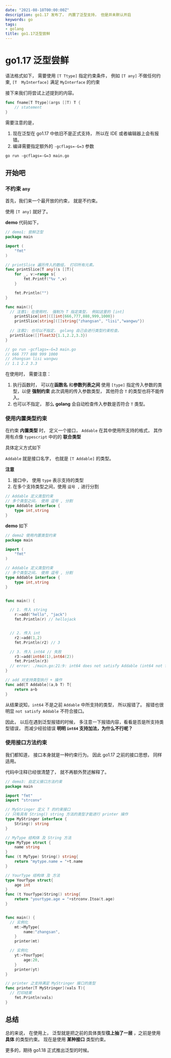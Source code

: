 ```yaml
---
date: "2021-08-18T00:00:00Z"
description: go1.17 发布了， 内置了泛型支持， 但是并未默认开启
keywords: go
tags:
- golang
title: go1.17泛型尝鲜
---
```


# go1.17 泛型尝鲜



语法格式如下， 需要使用 `[T Ttype]` 指定约束条件， 例如 `[T any]` 不做任何约束, `[T  MyInterface]` 满足 `MyInterface` 的约束

接下来我们将尝试上述提到的内容。

```go
func fname[T Ttype](args []T) T {
	// statement
}
```



需要注意的是， 

1. 现在泛型在 go1.17 中依旧不是正式支持， 所以在 IDE 或者编辑器上会有报错。
2. 编译需要指定额外的 `-gcflags=-G=3` 参数

```makefile
go run -gcflags=-G=3 main.go
```





## 开始吧



### 不约束 `any` 



首先，我们来一个最开放的约束， 就是不约束。

使用 `[T any]` 就好了。

**demo** 代码如下，

```go
// demo1: 尝鲜泛型
package main

import (
	"fmt"
)

// printSlice 遍历传入的数组， 打印所有元素。
func printSlice[T any](s []T){
	for _, v:=range s{
		fmt.Printf("%v ",v)
	}

	fmt.Println("")
}

func main(){
  // 注意1: 在使用时， 强制为 T 指定类型， 例如这里的 [int]
	printSlice[int]([]int{666,777,888,999,1000})
	printSlice[string]([]string{"zhangsan", "lisi","wangwu"})
  
  // 注意2: 也可以不指定， golang 自己会进行类型约束检查。
  printSlice([]float32{1.1,2.2,3.3})
}

// go run -gcflags=-G=3 main.go
// 666 777 888 999 1000 
// zhangsan lisi wangwu 
// 1.1 2.2 3.3 
```



在使用时， 需要注意：

1. 执行函数时， 可以在**函数名** 和**参数列表之间** 使用 `[type]`  指定传入参数的类型，以便 **强制约束** 此次调用的传入参数类型， 其他符合 `T` 的类型也将不能传入。
2. 也可以不指定， 那么 **golang** 会自动检查传入参数是否符合 `T` 类型。



### 使用内置类型约束



在约束 **内置类型** 时， 定义一个接口， `Addable`  在其中使用所支持的格式， 其作用有点像 `typescript` 中的的 **联合类型**



具体定义方式如下

`Addable` 就是接口名字， 也就是 `[T Addable]` 的类型。

**注意**

1. 接口中， 使用 `type` 表示支持的类型
2. 在多个支持类型之间，使用 `逗号 ,` 进行分割

```go
// Addable 定义类型约束
// 多个类型之间， 使用 逗号 , 分割
type Addable interface {
	type int,string
}
```



**demo** 如下

```go
// demo2 使用内置类型约束
package main

import (
	"fmt"
)

// Addable 定义类型约束
// 多个类型之间， 使用 逗号 , 分割
type Addable interface {
	type int,string
}


func main() {

  // 1. 传入 string
	r:=add("hello", "jack")
	fmt.Println(r) // hellojack


  // 2. 传入 int
	r2:=add(1,2)
	fmt.Println(r2) // 3

  // 3. 传入 int64 // 失败
	r3:=add(int64(1),int64(2))
	fmt.Println(r3)
  // error: ./main.go:21:9: int64 does not satisfy Addable (int64 not found in int, string)
}

// add 对支持类型执行 + 操作
func add[T Addable](a,b T) T{
	return a+b
}
```

从结果说知，`int64` 不是之前 `Addable` 中所支持的类型， 所以报错了。 报错也很明显 `not satisfy Addable` 不符合接口。

因此， 以后在遇到泛型报错的时候， 多注意一下报错内容，看看是否是所支持类型错误， 而减少经验错误 **明明 `int64` 支持加法，为什么不行呢？**



### 使用接口方法约束



我们都知道， 接口本身就是一种约束行为。 因此 go1.17 之前的接口思想， 同样适用。

代码中注释已经很清楚了， 就不再额外赘述解释了。



```go
// demo3: 自定义接口方法约束
package main

import "fmt"
import "strconv"

// MyStringer 定义 T 的约束接口
// 只有具有 String() string 方法的类型才能进行 printer 操作
type MyStringer interface {
	String() string
}

// MyType 结构体 及 String 方法
type MyType struct {
	name string
}
func (t MyType) String() string{
	return "mytype.name = "+t.name
}

// YourType 结构体 及 方法
type YourType struct{
	age int
}
func (t YourType)String() string{
	return "yourtype.age = "+strconv.Itoa(t.age)
}


func main() {
  // 实例化
	mt:=MyType{
		name:"zhangsan",
	}
	printer(mt)

  // 实例化
	yt:=YourType{
		age:20,
	}
	printer(yt)
}

// printer 之支持满足 MyStringer 接口的类型
func printer[T MyStringer](vals T){
  // 打印结果
	fmt.Println(vals)
}
```



## 总结 

总的来说， 在使用上， 泛型就是把之前的具体类型**往上抽了一层** ，之前是使用 **具体** 的类型约束。 现在是使用 **某种接口** 类型约束。



更多的，期待 go1.18 正式推出泛型的时候。


